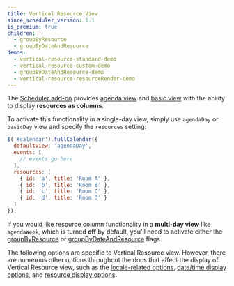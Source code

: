 ```yaml
---
title: Vertical Resource View
since_scheduler_version: 1.1
is_premium: true
children:
  - groupByResource
  - groupByDateAndResource
demos:
  - vertical-resource-standard-demo
  - vertical-resource-custom-demo
  - groupByDateAndResource-demo
  - vertical-resource-resourceRender-demo
---
```


The [Scheduler add-on](/pricing) provides [agenda view](agenda-view) and [basic view](basic-view) with the ability to display **resources as columns**.

To activate this functionality in a single-day view, simply use `agendaDay` or `basicDay` view and specify the `resources` setting:

```js
$('#calendar').fullCalendar({
  defaultView: 'agendaDay',
  events: [
    // events go here
  ],
  resources: [
    { id: 'a', title: 'Room A' },
    { id: 'b', title: 'Room B' },
    { id: 'c', title: 'Room C' },
    { id: 'd', title: 'Room D' }
  ]
});
```

If you would like resource column functionality in a **multi-day view** like `agendaWeek`, which is turned **off** by default, you'll need to activate either the [groupByResource](groupByResource) or [groupByDateAndResource](groupByDateAndResource) flags.

The following options are specific to Vertical Resource view. However, there are numerous other options throughout the docs that affect the display of Vertical Resource view, such as the [locale-related options](localization), [date/time display options](date-display), and [resource display options](resource-display).
